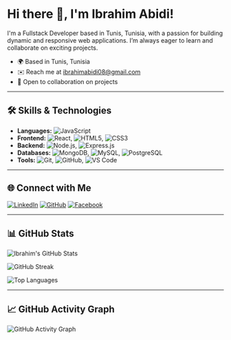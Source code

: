 # Hi there 👋, I'm Ibrahim Abidi!

I'm a Fullstack Developer based in Tunis, Tunisia, with a passion for building dynamic and responsive web applications. I’m always eager to learn and collaborate on exciting projects.

- 🌍  Based in Tunis, Tunisia
- ✉️  Reach me at [ibrahimabidi08@gmail.com](mailto:ibrahimabidi08@gmail.com)
- 🤝  Open to collaboration on projects

---

## 🛠️ Skills & Technologies

- **Languages:** ![JavaScript](https://img.shields.io/badge/JavaScript-F7DF1E?logo=javascript&logoColor=black&style=for-the-badge)
- **Frontend:** ![React](https://img.shields.io/badge/React-20232A?logo=react&logoColor=61DAFB&style=for-the-badge), ![HTML5](https://img.shields.io/badge/HTML5-E34F26?logo=html5&logoColor=white&style=for-the-badge), ![CSS3](https://img.shields.io/badge/CSS3-1572B6?logo=css3&logoColor=white&style=for-the-badge)
- **Backend:** ![Node.js](https://img.shields.io/badge/Node.js-339933?logo=node.js&logoColor=white&style=for-the-badge), ![Express.js](https://img.shields.io/badge/Express.js-000000?logo=express&logoColor=white&style=for-the-badge)
- **Databases:** ![MongoDB](https://img.shields.io/badge/MongoDB-47A248?logo=mongodb&logoColor=white&style=for-the-badge), ![MySQL](https://img.shields.io/badge/MySQL-4479A1?logo=mysql&logoColor=white&style=for-the-badge), ![PostgreSQL](https://img.shields.io/badge/PostgreSQL-336791?logo=postgresql&logoColor=white&style=for-the-badge)
- **Tools:** ![Git](https://img.shields.io/badge/Git-F05032?logo=git&logoColor=white&style=for-the-badge), ![GitHub](https://img.shields.io/badge/GitHub-181717?logo=github&logoColor=white&style=for-the-badge), ![VS Code](https://img.shields.io/badge/Visual_Studio_Code-0078d7?logo=visual-studio-code&logoColor=white&style=for-the-badge)

---

## 🌐 Connect with Me

[![LinkedIn](https://img.shields.io/badge/LinkedIn-0A66C2?logo=linkedin&logoColor=white&style=for-the-badge)](https://www.linkedin.com/in/ibrahim-abidi)
[![GitHub](https://img.shields.io/badge/GitHub-181717?logo=github&logoColor=white&style=for-the-badge)](https://github.com/ibrahim-abidi)
[![Facebook](https://img.shields.io/badge/Facebook-1877F2?logo=facebook&logoColor=white&style=for-the-badge)](https://www.facebook.com/ibrahim-abidi)

---

## 📊 GitHub Stats

![Ibrahim's GitHub Stats](https://github-readme-stats.vercel.app/api?username=ibrahim-abidi&show_icons=true&hide_border=true&bg_color=0d1117&text_color=ffffff&title_color=ffab00&icon_color=ffab00)

![GitHub Streak](https://streak-stats.demolab.com/?user=ibrahim-abidi&theme=highcontrast&hide_border=true)

![Top Languages](https://github-readme-stats.vercel.app/api/top-langs/?username=ibrahim-abidi&layout=compact&hide_border=true&bg_color=0d1117&text_color=ffffff&title_color=ffab00)

---

## 📈 GitHub Activity Graph

![GitHub Activity Graph](https://github-readme-activity-graph.vercel.app/graph?username=ibrahim-abidi&bg_color=0d1117&color=ffffff&line=ffab00&point=ffffff&hide_border=true)

